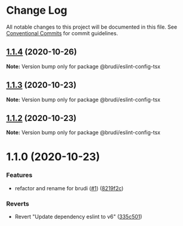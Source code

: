 # Change Log

All notable changes to this project will be documented in this file.
See [Conventional Commits](https://conventionalcommits.org) for commit guidelines.

## [1.1.4](https://github.com/brudi/eslint-config/compare/@brudi/eslint-config-tsx@1.1.3...@brudi/eslint-config-tsx@1.1.4) (2020-10-26)

**Note:** Version bump only for package @brudi/eslint-config-tsx





## [1.1.3](https://github.com/brudi/eslint-config/compare/@brudi/eslint-config-tsx@1.1.2...@brudi/eslint-config-tsx@1.1.3) (2020-10-23)

**Note:** Version bump only for package @brudi/eslint-config-tsx





## [1.1.2](https://github.com/brudi/eslint-config/compare/@brudi/eslint-config-tsx@1.1.0...@brudi/eslint-config-tsx@1.1.2) (2020-10-23)

**Note:** Version bump only for package @brudi/eslint-config-tsx





# 1.1.0 (2020-10-23)


### Features

* refactor and rename for brudi ([#1](https://github.com/brudi/eslint-config/issues/1)) ([8219f2c](https://github.com/brudi/eslint-config/commit/8219f2cf169096344f1fe36c317fc48b41abe29b))


### Reverts

* Revert "Update dependency eslint to v6" ([335c501](https://github.com/brudi/eslint-config/commit/335c50104de590c5f1ca3defe7377027b61f6bc0))
